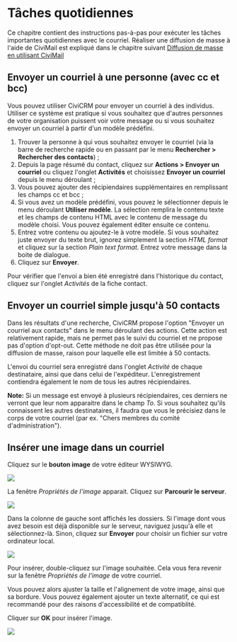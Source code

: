 Tâches quotidiennes
===================

Ce chapitre contient des instructions pas-à-pas pour exécuter les tâches importantes quotidiennes avec le courriel. Réaliser une diffusion de masse à l'aide de CiviMail est expliqué dans le chapitre suivant [Diffusion de masse en utilisant CiviMail](../email/mass-mailings-using-civimail)

Envoyer un courriel à une personne (avec cc et bcc)
---------------------------------------------------

Vous pouvez utiliser CiviCRM pour envoyer un courriel à des individus. Utiliser ce système est pratique si vous souhaitez que d'autres personnes de votre organisation puissent voir votre message ou si vous souhaitez envoyer un courriel à partir d'un modèle prédéfini.

1.  Trouver la personne à qui vous souhaitez envoyer le courriel (via la barre de recherche rapide ou en passant par le menu **Rechercher > Rechercher des contacts**) ;
2.  Depuis la page résumé du contact, cliquez sur **Actions > Envoyer un courriel** ou cliquez l'onglet **Activités** et choisissez **Envoyer un courriel** depuis le menu déroulant ;
3.  Vous pouvez ajouter des récipiendaires supplémentaires en remplissant les champs cc et bcc ;
4.  Si vous avez un modèle prédéfini, vous pouvez le sélectionner depuis le menu déroulant **Utiliser modèle**. La sélection remplira le contenu texte et les champs de contenu HTML avec le contenu de message du modèle choisi. Vous pouvez également éditer ensuite ce contenu.
5. Entrez votre contenu ou ajoutez-le à votre modèle. Si vous souhaitez juste envoyer du texte brut, ignorez simplement la section *HTML format* et cliquez sur la section *Plain text format*. Entrez votre message dans la boite de dialogue.
6.  Cliquez sur **Envoyer**.

Pour vérifier que l'envoi a bien été enregistré dans l'historique du contact, cliquez sur l'onglet *Activités* de la fiche contact.

Envoyer un courriel simple jusqu'à 50 contacts
-----------------------------------------------------

Dans les résultats d'une recherche, CiviCRM propose l'option "Envoyer un courriel aux contacts" dans le menu déroulant des actions. Cette action est relativement rapide, mais ne permet pas le suivi du courriel et ne propose pas d'option d'opt-out. Cette méthode ne doit pas être utilisée pour la diffusion de masse, raison pour laquelle elle est limitée à 50 contacts.

L'envoi du courriel sera enregistré dans l'onglet *Activité* de chaque destinataire, ainsi que dans celui de l'expéditeur. L'enregistrement contiendra également le nom de tous les autres récipiendaires.

**Note:** Si un message est envoyé à plusieurs récipiendaires, ces derniers ne verront que leur nom apparaitre dans le champ *To*. Si vous souhaitez qu'ils connaissent les autres destinataires, il faudra que vous le précisiez dans le corps de votre courriel (par ex. "Chers membres du comité d'administration").

Insérer une image dans un courriel
----------------------------------

Cliquez sur le **bouton image** de votre éditeur WYSIWYG.

![](../img/Screen%20Shot%202015-04-25%20at%203.06.40%20PM.png)

La fenêtre *Propriétés de l'image* apparait. Cliquez sur **Parcourir le serveur**.

![](../img/civimail_window%20to%20browse%20server%202.jpg)

Dans la colonne de gauche sont affichés les dossiers. Si l'image dont vous avez besoin est déjà disponible sur le serveur, naviguez jusqu'à elle et sélectionnez-là. Sinon, cliquez sur **Envoyer** pour choisir un fichier sur votre ordinateur local.

![](../img/civimail_file%20directory%203.jpg)

Pour insérer, double-cliquez sur l'image souhaitée. Cela vous fera revenir sur la fenêtre *Propriétés de l'image* de votre courriel.

Vous pouvez alors ajuster la taille et l'alignement de votre image, ainsi que sa bordure. Vous pouvez également ajouter un texte alternatif, ce qui est recommandé pour des raisons d'accessibilité et de compatiblité.

Cliquer sur **OK** pour insérer l'image.

![](../img/civimail_Insert%20image%206.jpg)
